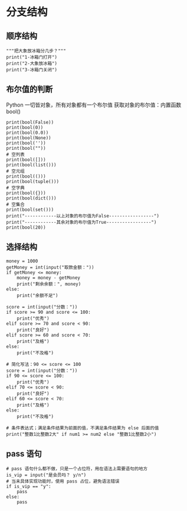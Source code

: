 # 分支结构

## 顺序结构

    """把大象放冰箱分几步？"""
    print("1-冰箱门打开")
    print("2-大象放冰箱")
    print("3-冰箱门关闭")

## 布尔值的判断

Python 一切皆对象，所有对象都有一个布尔值
获取对象的布尔值：内置函数 bool()

    print(bool(False))
    print(bool(0))
    print(bool(0.0))
    print(bool(None))
    print(bool(''))
    print(bool(""))
    # 空列表
    print(bool([]))
    print(bool(list()))
    # 空元组
    print(bool(()))
    print(bool(tuple()))
    # 空字典
    print(bool({}))
    print(bool(dict()))
    # 空集合
    print(bool(set()))
    print("------------以上对象的布尔值为False-----------------")
    print("------------其余对象的布尔值为True-----------------")
    print(bool(20))

## 选择结构

    money = 1000
    getMoney = int(input("取款金额："))
    if getMoney <= money:
        money = money - getMoney
        print("剩余余额：", money)
    else:
        print("余额不足")

    score = int(input("分数："))
    if score >= 90 and score <= 100:
        print("优秀")
    elif score >= 70 and score < 90:
        print("良好")
    elif score >= 60 and score < 70:
        print("及格")
    else:
        print("不及格")

    # 简化写法：90 <= score <= 100
    score = int(input("分数："))
    if 90 <= score <= 100:
        print("优秀")
    elif 70 <= score < 90:
        print("良好")
    elif 60 <= score < 70:
        print("及格")
    else:
        print("不及格")

    # 条件表达式；满足条件结果为前面的值，不满足条件结果为 else 后面的值
    print("整数1比整数2大" if num1 >= num2 else "整数1比整数2小")

## pass 语句

    # pass 语句什么都不做，只是一个占位符，用在语法上需要语句的地方
    is_vip = input("是会员吗？ y/n")
    # 当未具体实现功能时，使用 pass 占位，避免语法错误
    if is_vip == "y":
        pass
    else:
        pass
